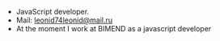 - JavaScript developer.
- Mail: leonid74leonid@mail.ru
- At the moment I work at BIMEND as a javascript developer
